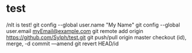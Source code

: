 # test
/nIt is test!
git config --global user.name "My Name"
git config --global user.email myEmail@example.com
git remote add origin https://github.com/SyIph/test.git
git push/pull origin master
checkout (id), merge, -d
commit —amend
git revert HEAD/id

